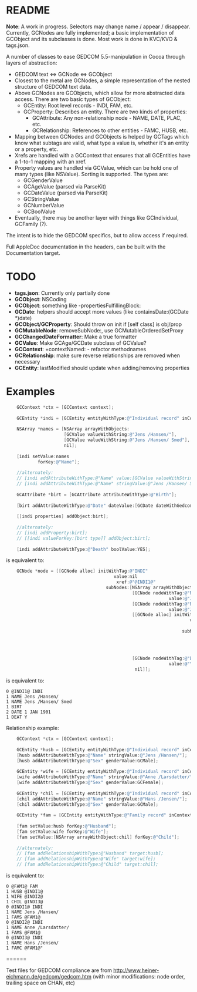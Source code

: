 # README #

**Note**: A work in progress. Selectors may change name / appear / disappear. Currently, GCNodes are fully implemented; a basic implementation of GCObject and its subclasses is done. Most work is done in KVC/KVO & tags.json.

A number of classes to ease GEDCOM 5.5-manipulation in Cocoa through layers of abstraction:

* GEDCOM text <=> GCNode <=> GCObject
* Closest to the metal are GCNodes, a simple representation of the nested structure of GEDCOM text data.
* Above GCNodes are GCObjects, which allow for more abstracted data access. There are two basic types of GCObject:
    - GCEntity: Root level records - INDI, FAM, etc.
    - GCProperty: Describes an entity. There are two kinds of properties:
        * GCAttribute: Any non-relationship node - NAME, DATE, PLAC, etc.
        * GCRelationship: References to other entities - FAMC, HUSB, etc.
* Mapping between GCNodes and GCObjects is helped by GCTags which know what subtags are valid, what type a value is, whether it's an entity or a property, etc.
* Xrefs are handled with a GCContext that ensures that all GCEntities have a 1-to-1 mapping with an xref.
* Property values are handled via GCValue, which can be hold one of many types (like NSValue). Sorting is supported. The types are:
    - GCGenderValue
    - GCAgeValue (parsed via ParseKit)
    - GCDateValue (parsed via ParseKit)
    - GCStringValue
    - GCNumberValue
    - GCBoolValue
* Eventually, there may be another layer with things like GCIndividual, GCFamily (?).

The intent is to hide the GEDCOM specifics, but to allow access if required.

Full AppleDoc documentation in the headers, can be built with the Documentation target.

# TODO #

* **tags.json**: Currently only partially done
* **GCObject**: NSCoding
* **GCObject**: something like -propertiesFulfillingBlock:
* **GCDate**: helpers should accept more values (like containsDate:(GCDate *)date)
* **GCObject/GCProperty**: Should throw on init if [self class] is obj/prop
* **GCMutableNode**: removeSubNode:, use GCMutableOrderedSetProxy
* **GCChangedDateFormatter**: Make a true formatter
* **GCValue**: Make GCAge/GCDate subclass of GCValue?
* **GCContext**: +contextNamed: - refactor methodnames
* **GCRelationship**: make sure reverse relationships are removed when necessary
* **GCEntity**: lastModified should update when adding/removing properties

# Examples #

``` objective-c
	GCContext *ctx = [GCContext context];
	
    GCEntity *indi = [GCEntity entityWithType:@"Individual record" inContext:ctx];
    
    NSArray *names = [NSArray arrayWithObjects:
                      [GCValue valueWithString:@"Jens /Hansen/"], 
                      [GCValue valueWithString:@"Jens /Hansen/ Smed"], 
                      nil];
    
    [indi setValue:names 
            forKey:@"Name"];
	
    //alternately:
    // [indi addAttributeWithType:@"Name" value:[GCValue valueWithString:@"Jens /Hansen/"]];
	// [indi addAttributeWithType:@"Name" stringValue:@"Jens /Hansen/ Smed"];
    
	GCAttribute *birt = [GCAttribute attributeWithType:@"Birth"];
    
	[birt addAttributeWithType:@"Date" dateValue:[GCDate dateWithGedcom:@"1 JAN 1901"]];
    
    [[indi properties] addObject:birt];
    
    //alternately:
    // [indi addProperty:birt];
    // [[indi valueForKey:[birt type]] addObject:birt];
    
    [indi addAttributeWithType:@"Death" boolValue:YES];
```

is equivalent to:

``` objective-c
    GCNode *node = [[GCNode alloc] initWithTag:@"INDI" 
                                         value:nil
                                          xref:@"@INDI1@"
                                      subNodes:[NSArray arrayWithObjects:
                                                [GCNode nodeWithTag:@"NAME" 
                                                              value:@"Jens /Hansen/ Smed"],
                                                [GCNode nodeWithTag:@"NAME" 
                                                              value:@"Jens /Hansen/"],
                                                [[GCNode alloc] initWithTag:@"BIRT" 
                                                                      value:nil
                                                                       xref:nil
                                                                   subNodes:[NSArray arrayWithObjects:
                                                                             [GCNode nodeWithTag:@"DATE"
                                                                                           value:@"1 JAN 1901"],
                                                                              nil]
                                                                             ],
                                                [GCNode nodeWithTag:@"DEAT" 
                                                              value:@"Y"],
                                                 nil]];
```

is equivalent to:

```
0 @INDI1@ INDI
1 NAME Jens /Hansen/
1 NAME Jens /Hansen/ Smed
1 BIRT
2 DATE 1 JAN 1901
1 DEAT Y
```

Relationship example:

```objective-c
	GCContext *ctx = [GCContext context];
	
	GCEntity *husb = [GCEntity entityWithType:@"Individual record" inContext:ctx];
	[husb addAttributeWithType:@"Name" stringValue:@"Jens /Hansen/"];
	[husb addAttributeWithType:@"Sex" genderValue:GCMale];
	
	GCEntity *wife = [GCEntity entityWithType:@"Individual record" inContext:ctx];
	[wife addAttributeWithType:@"Name" stringValue:@"Anne /Larsdatter/"];
	[wife addAttributeWithType:@"Sex" genderValue:GCFemale];
	
	GCEntity *chil = [GCEntity entityWithType:@"Individual record" inContext:ctx];
	[chil addAttributeWithType:@"Name" stringValue:@"Hans /Jensen/"];
	[chil addAttributeWithType:@"Sex" genderValue:GCMale];
	
    GCEntity *fam = [GCEntity entityWithType:@"Family record" inContext:ctx];
    
    [fam setValue:husb forKey:@"Husband"];
    [fam setValue:wife forKey:@"Wife"];
    [fam setValue:[NSArray arrayWithObject:chil] forKey:@"Child"];
    
    //alternately:
	// [fam addRelationshipWithType:@"Husband" target:husb];
	// [fam addRelationshipWithType:@"Wife" target:wife];
	// [fam addRelationshipWithType:@"Child" target:chil];
```

is equivalent to:

```
0 @FAM1@ FAM
1 HUSB @INDI1@
1 WIFE @INDI2@
1 CHIL @INDI3@
0 @INDI1@ INDI
1 NAME Jens /Hansen/
1 FAMS @FAM1@
0 @INDI2@ INDI
1 NAME Anne /Larsdatter/
1 FAMS @FAM1@
0 @INDI3@ INDI
1 NAME Hans /Jensen/
1 FAMC @FAM1@"
```

======

Test files for GEDCOM compliance are from http://www.heiner-eichmann.de/gedcom/gedcom.htm (with minor modifications: node order, trailing space on CHAN, etc)
